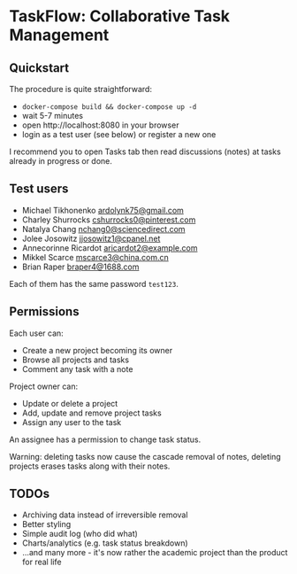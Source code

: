 # TaskFlow: Collaborative Task Management

## Quickstart

The procedure is quite straightforward:
* `docker-compose build && docker-compose up -d`
* wait 5-7 minutes
* open http://localhost:8080 in your browser
* login as a test user (see below) or register a new one

I recommend you to open Tasks tab then read discussions (notes) at tasks already in progress or done.

## Test users

* Michael Tikhonenko <ardolynk75@gmail.com>
* Charley Shurrocks <cshurrocks0@pinterest.com>
* Natalya Chang <nchang0@sciencedirect.com>
* Jolee Josowitz <jjosowitz1@cpanel.net>
* Annecorinne Ricardot <aricardot2@example.com>
* Mikkel Scarce <mscarce3@china.com.cn>
* Brian Raper <braper4@1688.com>

Each of them has the same password `test123`.

## Permissions

Each user can:

* Create a new project becoming its owner
* Browse all projects and tasks
* Comment any task with a note

Project owner can:

* Update or delete a project
* Add, update and remove project tasks
* Assign any user to the task

An assignee has a permission to change task status.

Warning: deleting tasks now cause the cascade removal of notes, deleting projects erases tasks along with their notes.

## TODOs

* Archiving data instead of irreversible removal
* Better styling
* Simple audit log (who did what)
* Charts/analytics (e.g. task status breakdown)
* ...and many more - it's now rather the academic project than the product for real life
